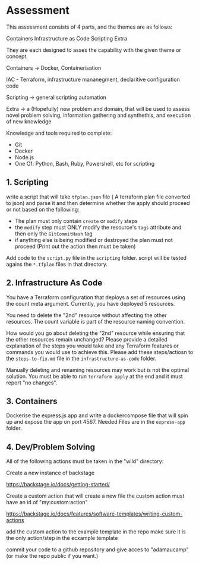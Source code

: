 # Assessment 

This assessment consists of 4 parts, and the themes are as follows:

Containers
Infrastructure as Code
Scripting
Extra

They are each designed to asses the capability with the given theme or concept.

Containers -> Docker, Containerisation 

IAC - Terraform, infrastructure mananegment, declaritive configuration code

Scripting -> general scripting automation

Extra -> a (Hopefully) new problem and domain, that will be used to assess novel problem solving, information gathering and synthethis, and execution of new knowledge


Knowledge and tools required to complete:
- Git
- Docker
- Node.js
- One Of: Python, Bash, Ruby, Powershell, etc for scripting

## 1. Scripting

write a script that will take `tfplan.json` file ( A terraform plan file converted to json) and parse it and then determine whether the apply should proceed or not based on the following:

- The plan must only contain `create` or `modify` steps
- the `modify` step must ONLY modify the resource's `tags` attribute and then only the `GitCommitHash` tag
- if anything else is being modified or destroyed the plan must not proceed (Print out the action then must be taken)

Add code to the `script.py` file in the `scripting` folder.
script will be tested agains the `*.tfplan` files in that directory.

## 2. Infrastructure As Code

You have a Terraform configuration that deploys a set of resources using the count meta argument. Currently, you have deployed 5 resources.

You need to delete the "2nd" resource without affecting the other resources.
The count variable is part of the resource naming convention.

How would you go about deleting the "2nd" resource while ensuring that the other resources remain unchanged? Please provide a detailed explanation of the steps you would take and any Terraform features or commands you would use to achieve this. Please add these steps/actiosn to the `steps-to-fix.md` file in the `infrastructure-as-code` folder.

Manually deleting and renaming resources may work but is not the optimal solution.
You must be able to run `terraform apply` at the end and it must report "no changes".

## 3. Containers

Dockerise the express.js app and write a dockercompose file that will spin up and expose the app on port 4567.
Needed Files are in the `express-app` folder.


## 4. Dev/Problem Solving

All of the following actions must be taken in the "wild" directory:

Create a new instance of backstage

https://backstage.io/docs/getting-started/

Create a custom action that will create a new file
the custom action must have an id of "my:custom:action"

https://backstage.io/docs/features/software-templates/writing-custom-actions

add the custom action to the example template in the repo
make sure it is the only action/step in the ecxample template

commit your code to a github repository and give acces to "adamaucamp"
(or make the repo public if you want.)

